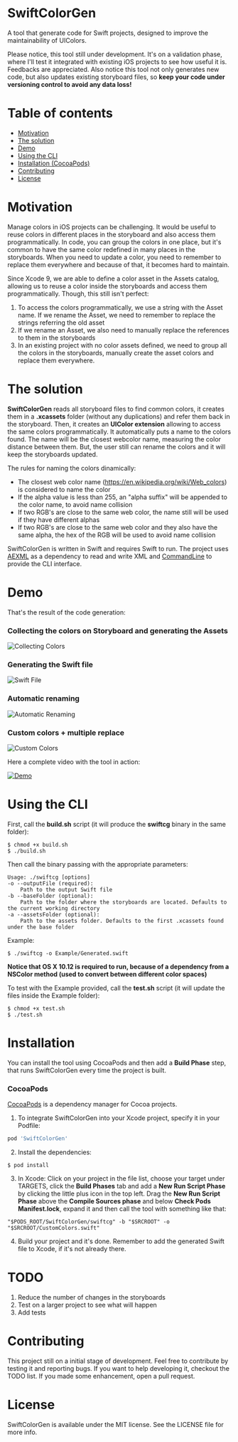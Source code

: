 # SwiftColorGen
A tool that generate code for Swift projects, designed to improve the maintainability of UIColors. 

Please notice, this tool still under development. It's on a validation phase, where I'll test it integrated with existing iOS projects to see how useful it is. Feedbacks are appreciated.
Also notice this tool not only generates new code, but also updates existing storyboard files, so **keep your code under versioning control to avoid any data loss!**

# Table of contents
* [Motivation](#motivation)
* [The solution](#solution)
* [Demo](#demo)
* [Using the CLI](#cli)
* [Installation (CocoaPods)](#installation)
* [Contributing](#contributing)
* [License](#license)

# <a id="motivation"></a> Motivation

Manage colors in iOS projects can be challenging. It would be useful to reuse colors in different places in the storyboard and also access them programmatically. In code, you can group the colors in one place, but it's common to have the same color redefined in many places in the storyboards. When you need to update a color, you need to remember to replace them everywhere and because of that, it becomes hard to maintain.

Since Xcode 9, we are able to define a color asset in the Assets catalog, allowing us to reuse a color inside the storyboards and access them programmatically. Though, this still isn't perfect:
1. To access the colors programmatically, we use a string with the Asset name. If we rename the Asset, we need to remember to replace the strings referring the old asset
2. If we rename an Asset, we also need to manually replace the references to them in the storyboards
3. In an existing project with no color assets defined, we need to group all the colors in the storyboards, manually create the asset colors and replace them everywhere.
# <a id="solution"></a> The solution

**SwiftColorGen** reads all storyboard files to find common colors, it creates them in a **.xcassets** folder (without any duplications) and refer them back in the storyboard. Then, it creates an **UIColor extension** allowing to access the same colors programmatically. It automatically puts a name to the colors found. The name will be the closest webcolor name, measuring the color distance between them. But, the user still can rename the colors and it will keep the storyboards updated.

The rules for naming the colors dinamically:
- The closest web color name (https://en.wikipedia.org/wiki/Web_colors) is considered to name the color
- If the alpha value is less than 255, an "alpha suffix" will be appended to the color name, to avoid name collision
- If two RGB's are close to the same web color, the name still will be used if they have different alphas
- If two RGB's are close to the same web color and they also have the same alpha, the hex of the RGB will be used to avoid name collision

SwiftColorGen is written in Swift and requires Swift to run. The project uses [AEXML](https://github.com/tadija/AEXML) as a dependency to read and write XML and [CommandLine](https://github.com/jatoben/CommandLine) to provide the CLI interface.

# <a id="demo"></a> Demo
That's the result of the code generation:

### Collecting the colors on Storyboard and generating the Assets
![Collecting Colors](https://github.com/fernandodelrio/SwiftColorGen/blob/master/Resources/Gif-Collecting-Colors0.5.0.gif)

### Generating the Swift file
![Swift File](https://github.com/fernandodelrio/SwiftColorGen/blob/master/Resources/Gif-Swift0.5.0.gif)

### Automatic renaming
![Automatic Renaming](https://github.com/fernandodelrio/SwiftColorGen/blob/master/Resources/Gif-Renaming0.5.0.gif)

### Custom colors + multiple replace
![Custom Colors](https://github.com/fernandodelrio/SwiftColorGen/blob/master/Resources/Gif-Custom-Color0.5.0.gif)

Here a complete video with the tool in action:

[![Demo](https://raw.githubusercontent.com/fernandodelrio/SwiftColorGen/master/Resources/Video-thumbnail0.4.0.png)](https://vimeo.com/244528270)

# <a id="cli"></a> Using the CLI
First, call the **build.sh** script (it will produce the **swiftcg** binary in the same folder):
```shell
$ chmod +x build.sh
$ ./build.sh
```

Then call the binary passing with the appropriate parameters:

```shell
Usage: ./swiftcg [options]
-o --outputFile (required):
    Path to the output Swift file
-b --baseFolder (optional):
    Path to the folder where the storyboards are located. Defaults to the current working directory
-a --assetsFolder (optional):
    Path to the assets folder. Defaults to the first .xcassets found under the base folder
 ```
 
Example:
```shell
$ ./swiftcg -o Example/Generated.swift
```

**Notice that OS X 10.12 is required to run, because of a dependency from a NSColor method (used to convert between different color spaces)**

To test with the Example provided, call the **test.sh** script (it will update the files inside the Example folder):
```shell
$ chmod +x test.sh
$ ./test.sh
```

# <a id="installation"></a> Installation
You can install the tool using CocoaPods and then add a **Build Phase** step, that runs SwiftColorGen every time the project is built.

### CocoaPods
[CocoaPods](http://cocoapods.org) is a dependency manager for Cocoa projects.

1. To integrate SwiftColorGen into your Xcode project, specify it in your Podfile:
```ruby
pod 'SwiftColorGen'
```
2. Install the dependencies:

```shell
$ pod install
```
3. In Xcode: Click on your project in the file list, choose your target under TARGETS, click the **Build Phases** tab and add a **New Run Script Phase** by clicking the little plus icon in the top left. Drag the **New Run Script Phase** above the **Compile Sources phase** and below **Check Pods Manifest.lock**, expand it and then call the tool with something like that:
```shell
"$PODS_ROOT/SwiftColorGen/swiftcg" -b "$SRCROOT" -o "$SRCROOT/CustomColors.swift"
```
4. Build your project and it's done. Remember to add the generated Swift file to Xcode, if it's not already there.

# TODO
1. Reduce the number of changes in the storyboards
2. Test on a larger project to see what will happen
3. Add tests

# <a id="contributing"></a> Contributing
This project still on a initial stage of development. Feel free to contribute by testing it and reporting bugs. If you want to help developing it, checkout the TODO list. If you made some enhancement, open a pull request.

# <a id="license"></a> License
SwiftColorGen is available under the MIT license. See the LICENSE file for more info.
